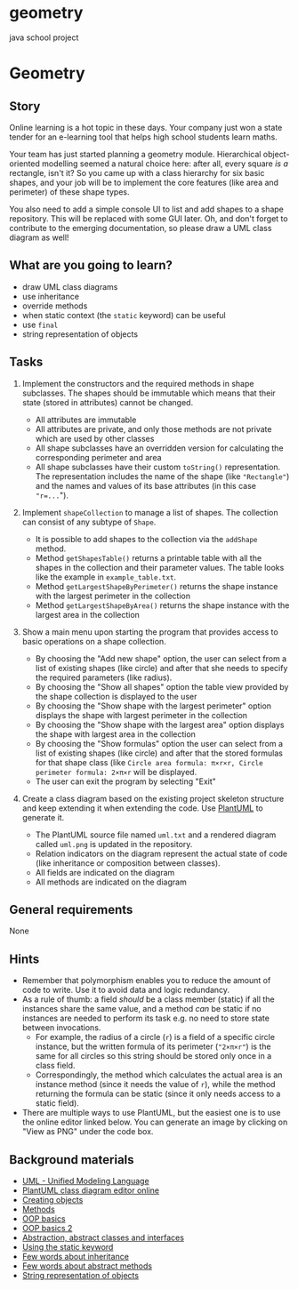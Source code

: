 # geometry
java school project
# Geometry

## Story

Online learning is a hot topic in these days. Your company just won
a state tender for an e-learning tool that helps high school students
learn maths.

Your team has just started planning a geometry module.
Hierarchical object-oriented modelling seemed a natural choice here:
after all, every square _is a_ rectangle, isn't it? So you came up with
a class hierarchy for six basic shapes, and your job will be to implement
the core features (like area and perimeter) of these shape types.

You also need to add a simple console UI to list and add shapes
to a shape repository. This will be replaced with some GUI later.
Oh, and don't forget to contribute to the emerging
documentation, so please draw a UML class diagram as well!


## What are you going to learn?

- draw UML class diagrams
- use inheritance
- override methods
- when static context (the `static` keyword) can be useful
- use `final`
- string representation of objects


## Tasks

1. Implement the constructors and the required methods in shape subclasses. The shapes should be immutable which means that their state (stored in attributes) cannot be changed.
    - All attributes are immutable
    - All attributes are private, and only those methods are not private which are used by other classes
    - All shape subclasses have an overridden version for calculating the corresponding perimeter and area
    - All shape subclasses have their custom `toString()` representation. The representation includes the name of the shape (like `"Rectangle"`) and the names and values of its base attributes (in this case `"r=...`").

2. Implement `shapeCollection` to manage a list of shapes. The collection can consist of any subtype of `Shape`.
    - It is possible to add shapes to the collection via the `addShape` method.
    - Method `getShapesTable()` returns a printable table with all the
shapes in the collection and their parameter values.
The table looks like the example in `example_table.txt`.
    - Method `getLargestShapeByPerimeter()` returns the shape instance with the largest perimeter in the collection
    - Method `getLargestShapeByArea()` returns the shape instance with the largest area in the collection

3. Show a main menu upon starting the program that provides access to basic operations on a shape collection.
    - By choosing the "Add new shape" option, the user can select from a list of existing shapes (like circle) and after that she needs to specify the required parameters (like radius).
    - By choosing the "Show all shapes" option the table view provided by the shape collection is displayed to the user
    - By choosing the "Show shape with the largest perimeter" option displays the shape with largest perimeter in the collection
    - By choosing the "Show shape with the largest area" option displays the shape with largest area in the collection
    - By choosing the "Show formulas" option the user can select from a list of existing shapes (like circle) and after that the stored formulas for that shape class (like `Circle area formula: π×r×r, Circle perimeter formula: 2×π×r` will be displayed.
    - The user can exit the program by selecting "Exit"

4. Create a class diagram based on the existing project skeleton structure and keep extending it when extending the code. Use [PlantUML](https://plantuml.com/class-diagram) to generate it.
    - The PlantUML source file named `uml.txt` and a rendered diagram called `uml.png` is updated in the repository.
    - Relation indicators on the diagram represent the actual state of code (like inheritance or composition between classes).
    - All fields are indicated on the diagram
    - All methods are indicated on the diagram

## General requirements

None

## Hints

- Remember that polymorphism enables you to reduce the amount
  of code to write. Use it to avoid data and logic redundancy.
- As a rule of thumb: a field _should_ be a class member
  (static) if all the instances share the same value, and
  a method _can_ be static if no instances are needed to perform its task
  e.g. no need to store state between invocations.
    - For example, the radius of a circle (`r`) is a field of
      a specific circle instance, but the written formula of
      its perimeter (`"2×π×r"`) is the same for all circles
      so this string should be stored only once in a class field.
    - Correspondingly, the method which calculates the actual area
      is an instance method (since it needs the value of `r`), while
      the method returning the formula can be static (since it only
      needs access to a static field).
- There are multiple ways to use PlantUML, but the easiest one is to
  use the online editor linked below. You can generate an image by
  clicking on "View as PNG" under the code box.

## Background materials

- <i class="far fa-exclamation"></i> [UML - Unified Modeling Language](project/curriculum/materials/pages/general/uml-unified-modeling-language.md)
- <i class="far fa-exclamation"></i> [PlantUML class diagram editor online](https://plantuml.com/class-diagram)
- [Creating objects](project/curriculum/materials/pages/java/creating-objects.md)
- [Methods](project/curriculum/materials/pages/java/methods.md)
- [OOP basics](project/curriculum/materials/pages/java/basics-of-object-oriented-programming.md)
- [OOP basics 2](project/curriculum/materials/pages/java/basics-of-object-oriented-programming-with-java-part-2.md)
- [Abstraction, abstract classes and interfaces](project/curriculum/materials/pages/java/abstraction.md)
- [Using the static keyword](http://www.dummies.com/programming/java/what-is-the-static-keyword-in-java/)
- [Few words about inheritance](https://www.tutorialspoint.com/java/java_inheritance.htm)
- [Few words about abstract methods](http://tutorials.jenkov.com/java/abstract-classes.html)
- [String representation of objects](https://www.geeksforgeeks.org/object-tostring-method-in-java/)
